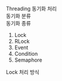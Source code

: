 Threading 동기화 처리  
동기화 분류  
동기화 종류
1. Lock  
2. RLock  
3. Event  
4. Condition  
5. Semaphore  

Lock 처리 방식  
